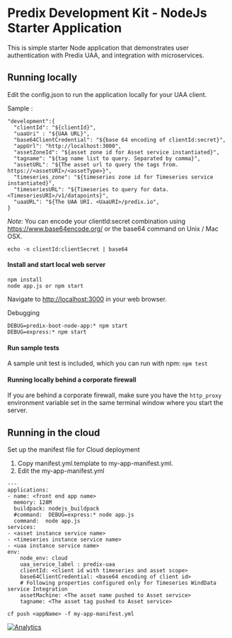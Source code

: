Predix Development Kit - NodeJs Starter Application
==========================================================
 
This is simple starter Node application that demonstrates user authentication with Predix UAA,
and integration with microservices.

## Running locally
Edit the config.json to run the application locally for your UAA client.

Sample :
```
"development":{
  "clientId": "${clientId}",
  "uaaUri" : "${UAA URL}",
  "base64ClientCredential": "${base 64 encoding of clientId:secret}",
  "appUrl": "http://localhost:3000",
  "assetZoneId": "${asset zone id for Asset service instantiated}",
  "tagname": "${tag name list to query. Separated by comma}",
  "assetURL": "${The asset url to query the tags from. https://<assetURI>/<assetType>}",
  "timeseries_zone": "${timeseries zone id for Timeseries service instantiated}",
  "timeseriesURL": "${Timeseries to query for data. <TimeseriesURI>/v1/datapoints}",
  "uaaURL": "${The UAA URI. <UaaURI>/predix.io",
}
```
*Note:* You can encode your clientId:secret combination using <https://www.base64encode.org/> or the base64 command on Unix / Mac OSX.

`echo -n clientId:clientSecret | base64`

#### Install and start local web server
```
npm install
node app.js or npm start
```
Navigate to <http://localhost:3000> in your web browser.

Debugging  
```
DEBUG=predix-boot-node-app:* npm start
DEBUG=express:* npm start
```

#### Run sample tests
A sample unit test is included, which you can run with npm:
`npm test`

#### Running locally behind a corporate firewall

If you are behind a corporate firewall, make sure you have the `http_proxy` environment variable set in the same terminal window where you start the server.

## Running in the cloud

Set up the manifest file for Cloud deployment

1. Copy manifest.yml.template to my-app-manifest.yml.
2. Edit the my-app-manifest.yml
```
---
applications:
- name: <front end app name>
  memory: 128M
  buildpack: nodejs_buildpack
  #command:  DEBUG=express:* node app.js
  command:  node app.js
services:
- <asset instance service name>
- <timeseries instance service name>
- <uaa instance service name>
env:
    node_env: cloud
    uaa_service_label : predix-uaa
    clientId: <client id with timeseries and asset scope>
    base64ClientCredential: <base64 encoding of client id>
    # Following properties configured only for Timeseries WindData service Integration
    assetMachine: <The asset name pushed to Asset service>
    tagname: <The asset tag pushed to Asset service>
```

`cf push <appName> -f my-app-manifest.yml`

[![Analytics](https://ga-beacon.appspot.com/UA-82773213-1/predix-nodejs-starter/readme?pixel)](https://github.com/PredixDev)
